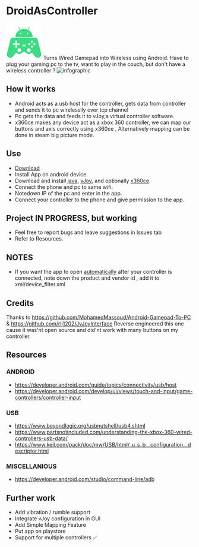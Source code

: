 # DroidAsController
![logo](https://raw.githubusercontent.com/PsychedelicOrange/DroidAsController/v2.0.0/Windows_Swing_application/DroidAsControllerServer/src/DroidAsControllerServer/icon_pc.png)
Turns Wired Gamepad into Wireless using Android.
Have to plug your gaming pc to the tv, want to play in the couch, but don't have a wireless controller ?
![infographic](https://raw.githubusercontent.com/PsychedelicOrange/DroidAsController/v2.0.0/Windows_Swing_application/DroidAsControllerServer/src/DroidAsControllerServer/main.jpg)
## How it works
* Android acts as a usb host for the controller, gets data from controller and sends it to pc wirelesslly over tcp channel
* Pc gets the data and feeds it to vJoy,a virtual controller software.
* x360ce makes any device act as a xbox 360 controller, we can map our buttons and axis correctly using x360ce , Alternatively mapping can be done in steam big picture mode.

## Use 
* [Download](https://github.com/PsychedelicOrange/DroidAsController/releases)
* Install App on android device. 
* Download and install [java](https://www.oracle.com/in/java/technologies/downloads/#jdk19-windows), [vJoy](https://github.com/shauleiz/vJoy), and optionally [x360ce](https://github.com/x360ce/x360ce).
* Connect the phone and pc to same wifi.
* Notedown IP of the pc and enter in the app.
* Connect your controller to the phone and give permission to the app. 

## Project IN PROGRESS, but working
* Feel free to report bugs and leave suggestions in Issues tab
* Refer to Resources.

## NOTES
* If you want the app to open [automatically](https://developer.android.com/guide/topics/connectivity/usb/host#using-intents) after your controller is connected, note down the product and vendor id , add it to xml/device_filter.xml
## Credits
Thanks to https://github.com/MohamedMassoud/Android-Gamepad-To-PC
& https://github.com/rlj1202/JvJoyInterface
Reverse engineered this one cause it was'nt open source and did'nt work with many buttons on my controller.
## Resources
### ANDROID
* https://developer.android.com/guide/topics/connectivity/usb/host
* https://developer.android.com/develop/ui/views/touch-and-input/game-controllers/controller-input
### USB
* https://www.beyondlogic.org/usbnutshell/usb4.shtml
* https://www.partsnotincluded.com/understanding-the-xbox-360-wired-controllers-usb-data/
* https://www.keil.com/pack/doc/mw/USB/html/_u_s_b__configuration__descriptor.html
### MISCELLANIOUS
* https://developer.android.com/studio/command-line/adb

## Further work
* Add vibration / rumble support
* Integrate vJoy configuration in GUI
* Add Simple Mapping Feature
* Put app on playstore
* Support for multiple controllers ✅
